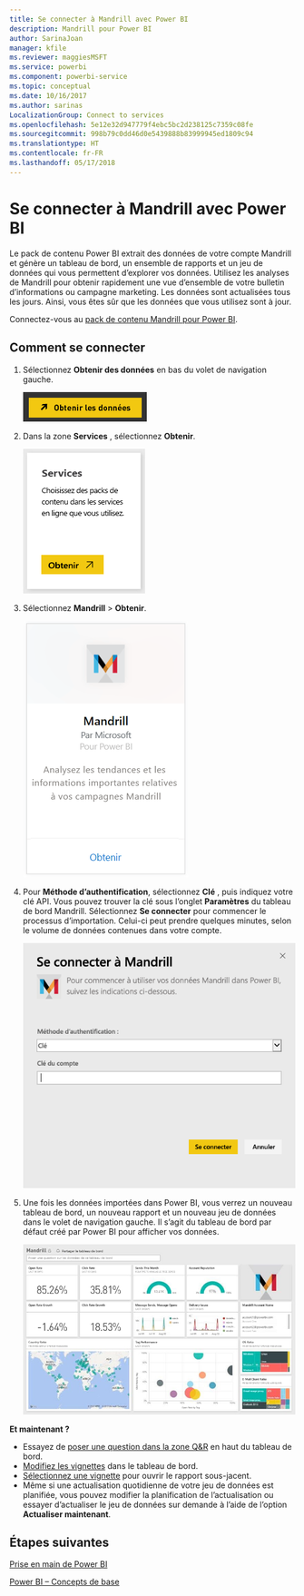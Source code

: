 ```yaml
---
title: Se connecter à Mandrill avec Power BI
description: Mandrill pour Power BI
author: SarinaJoan
manager: kfile
ms.reviewer: maggiesMSFT
ms.service: powerbi
ms.component: powerbi-service
ms.topic: conceptual
ms.date: 10/16/2017
ms.author: sarinas
LocalizationGroup: Connect to services
ms.openlocfilehash: 5e12e32d947779f4ebc5bc2d238125c7359c08fe
ms.sourcegitcommit: 998b79c0dd46d0e5439888b83999945ed1809c94
ms.translationtype: HT
ms.contentlocale: fr-FR
ms.lasthandoff: 05/17/2018
---
```

# <a name="connect-to-mandrill-with-power-bi"></a>Se connecter à Mandrill avec Power BI
Le pack de contenu Power BI extrait des données de votre compte Mandrill et génère un tableau de bord, un ensemble de rapports et un jeu de données qui vous permettent d’explorer vos données. Utilisez les analyses de Mandrill pour obtenir rapidement une vue d’ensemble de votre bulletin d’informations ou campagne marketing. Les données sont actualisées tous les jours. Ainsi, vous êtes sûr que les données que vous utilisez sont à jour.

Connectez-vous au [pack de contenu Mandrill pour Power BI](http://app.powerbi.com/getdata/services/mandrill).

## <a name="how-to-connect"></a>Comment se connecter
1. Sélectionnez **Obtenir des données** en bas du volet de navigation gauche.
   
    ![](media/service-connect-to-mandrill/getdata.png)
2. Dans la zone **Services** , sélectionnez **Obtenir**.
   
    ![](media/service-connect-to-mandrill/services.png)
3. Sélectionnez **Mandrill** > **Obtenir**.
   
    ![](media/service-connect-to-mandrill/mandrill.png)
4. Pour **Méthode d’authentification**, sélectionnez **Clé** , puis indiquez votre clé API. Vous pouvez trouver la clé sous l’onglet **Paramètres** du tableau de bord Mandrill. Sélectionnez **Se connecter** pour commencer le processus d’importation. Celui-ci peut prendre quelques minutes, selon le volume de données contenues dans votre compte.
   
    ![](media/service-connect-to-mandrill/auth.png)
5. Une fois les données importées dans Power BI, vous verrez un nouveau tableau de bord, un nouveau rapport et un nouveau jeu de données dans le volet de navigation gauche. Il s’agit du tableau de bord par défaut créé par Power BI pour afficher vos données.
   
    ![](media/service-connect-to-mandrill/mandrill-dashboard1.jpg)

**Et maintenant ?**

* Essayez de [poser une question dans la zone Q&R](power-bi-q-and-a.md) en haut du tableau de bord.
* [Modifiez les vignettes](service-dashboard-edit-tile.md) dans le tableau de bord.
* [Sélectionnez une vignette](service-dashboard-tiles.md) pour ouvrir le rapport sous-jacent.
* Même si une actualisation quotidienne de votre jeu de données est planifiée, vous pouvez modifier la planification de l’actualisation ou essayer d’actualiser le jeu de données sur demande à l’aide de l’option **Actualiser maintenant**.

## <a name="next-steps"></a>Étapes suivantes
[Prise en main de Power BI](service-get-started.md)

[Power BI – Concepts de base](service-basic-concepts.md)

